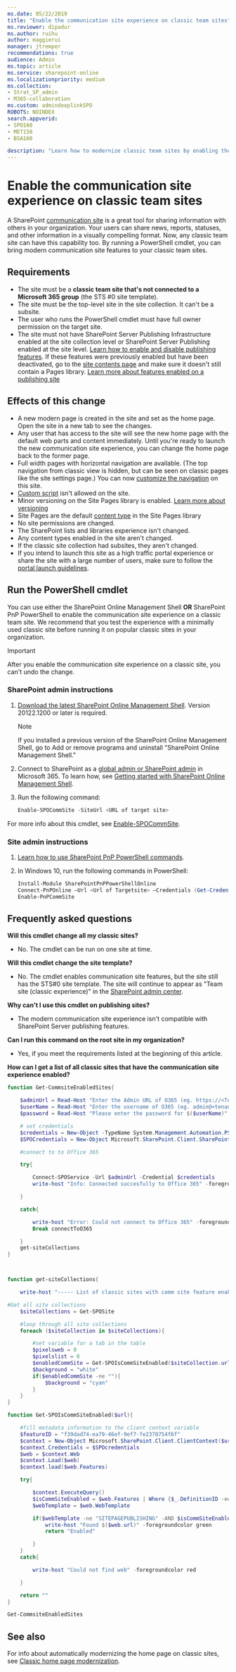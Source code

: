 ```yaml
---
ms.date: 05/22/2019
title: "Enable the communication site experience on classic team sites"
ms.reviewer: dipadur
ms.author: ruihu
author: maggierui
manager: jtremper
recommendations: true
audience: Admin
ms.topic: article
ms.service: sharepoint-online
ms.localizationpriority: medium
ms.collection:
- Strat_SP_admin
- M365-collaboration
ms.custom: admindeeplinkSPO
ROBOTS: NOINDEX
search.appverid:
- SPO160
- MET150
- BSA160

description: "Learn how to modernize classic team sites by enabling the communication site experience."
---
```


# Enable the communication site experience on classic team sites
A SharePoint [communication site](https://support.office.com/en-us/article/94a33429-e580-45c3-a090-5512a8070732) is a great tool for sharing information with others in your organization. Your users can share news, reports, statuses, and other information in a visually compelling format. Now, any classic team site can have this capability too. By running a PowerShell cmdlet, you can bring modern communication site features to your classic team sites.

## Requirements

- The site must be a **classic team site that's not connected to a Microsoft 365 group** (the STS #0 site template).
- The site must be the top-level site in the site collection. It can't be a subsite.
- The user who runs the PowerShell cmdlet must have full owner permission on the target site.
- The site must not have SharePoint Server Publishing Infrastructure enabled at the site collection level or SharePoint Server Publishing enabled at the site level. [Learn how to enable and disable publishing features](https://support.microsoft.com/office/479677a6-8b33-4ac7-907d-071c1c7e4518). If these features were previously enabled but have been deactivated, go to the [site contents page](https://support.microsoft.com/office/ba495c1e-00f4-475d-97c7-b518d546566b) and make sure it doesn't still contain a Pages library. [Learn more about features enabled on a publishing site](https://support.microsoft.com/office/3ab3810c-3c2c-4361-9d0e-0cbe666ea0b0)

## Effects of this change

- A new modern page is created in the site and set as the home page. Open the site in a new tab to see the changes.
- Any user that has access to the site will see the new home page with the default web parts and content immediately. Until you're ready to launch the new communication site experience, you can change the home page back to the former page.
- Full width pages with horizontal navigation are available. (The top navigation from classic view is hidden, but can be seen on classic pages like the site settings page.) You can now [customize the navigation](https://support.office.com/article/Customize-the-navigation-on-your-SharePoint-site-3cd61ae7-a9ed-4e1e-bf6d-4655f0bf25ca) on this site.
- [Custom script](allow-or-prevent-custom-script.md) isn't allowed on the site.
- Minor versioning on the Site Pages library is enabled. [Learn more about versioning](https://support.microsoft.com/office/0f6cd105-974f-44a4-aadb-43ac5bdfd247)
- Site Pages are the default [content type](https://support.microsoft.com/office/e1277a2e-a1e8-4473-9126-91a0647766e5) in the Site Pages library
- No site permissions are changed.
- The SharePoint lists and libraries experience isn't changed.
- Any content types enabled in the site aren't changed.
- If the classic site collection had subsites, they aren't changed.
- If you intend to launch this site as a high traffic portal experience or share the site with a large number of users, make sure to follow the [portal launch guidelines](portal-health.md).

## Run the PowerShell cmdlet

You can use either the SharePoint Online Management Shell **OR** SharePoint PnP PowerShell to enable the communication site experience on a classic team site. We recommend that you test the experience with a minimally used classic site before running it on popular classic sites in your organization.

> [!IMPORTANT]
> After you enable the communication site experience on a classic site, you can't undo the change.

### SharePoint admin instructions

1. [Download the latest SharePoint Online Management Shell](https://go.microsoft.com/fwlink/p/?LinkId=255251). Version 20122.1200 or later is required.

    > [!NOTE]
    > If you installed a previous version of the SharePoint Online Management Shell, go to Add or remove programs and uninstall "SharePoint Online Management Shell."

2. Connect to SharePoint as a [global admin or SharePoint admin](./sharepoint-admin-role.md) in Microsoft 365. To learn how, see [Getting started with SharePoint Online Management Shell](/powershell/sharepoint/sharepoint-online/connect-sharepoint-online).

3. Run the following command:

    ```PowerShell
    Enable-SPOCommSite -SiteUrl <URL of target site>
    ```

For more info about this cmdlet, see [Enable-SPOCommSite](/powershell/module/sharepoint-online/Enable-SPOCommSite).

### Site admin instructions

1. [Learn how to use SharePoint PnP PowerShell commands](/powershell/sharepoint/sharepoint-pnp/sharepoint-pnp-cmdlets?view=sharepoint-ps&preserve-view=true).
2. In Windows 10, run the following commands in PowerShell:

    ```PowerShell
    Install-Module SharePointPnPPowerShellOnline
    Connect-PnPOnline –Url <Url of Targetsite> –Credentials (Get-Credential)
    Enable-PnPCommSite
    ```

## Frequently asked questions

**Will this cmdlet change all my classic sites?**

- No. The cmdlet can be run on one site at time.

**Will this cmdlet change the site template?**

- No. The cmdlet enables communication site features, but the site still has the STS#0 site template. The site will continue to appear as "Team site (classic experience)" in the <a href="https://go.microsoft.com/fwlink/?linkid=2185219" target="_blank">SharePoint admin center</a>.

**Why can't I use this cmdlet on publishing sites?**

- The modern communication site experience isn't compatible with SharePoint Server publishing features.

**Can I run this command on the root site in my organization?**

- Yes, if you meet the requirements listed at the beginning of this article.

**How can I get a list of all classic sites that have the communication site experience enabled?**

```PowerShell
function Get-CommsiteEnabledSites{

    $adminUrl = Read-Host "Enter the Admin URL of O365 (eg. https://<Tenant Name>-admin.sharepoint.com)"
    $userName = Read-Host "Enter the username of O365 (eg. admin@<tenantName>.onmicrosoft.com)"
    $password = Read-Host "Please enter the password for $($userName)" -AsSecureString

    # set credentials
    $credentials = New-Object -TypeName System.Management.Automation.PSCredential -argumentlist $userName, $password
    $SPOCredentials = New-Object Microsoft.SharePoint.Client.SharePointOnlineCredentials($userName, $password)

    #connect to to Office 365

    try{

        Connect-SPOService -Url $adminUrl -Credential $credentials
        write-host "Info: Connected succesfully to Office 365" -foregroundcolor green

    }

    catch{

        write-host "Error: Could not connect to Office 365" -foregroundcolor red
        Break connectToO365

    }
    get-siteCollections
}



function get-siteCollections{

    write-host "----- List of classic sites with comm site feature enabled  -------" -foregroundcolor green

#Get all site collections
    $siteCollections = Get-SPOSite

    #loop through all site collections
    foreach ($siteCollection in $siteCollections){

        #set variable for a tab in the table
        $pixelsweb = 0
        $pixelslist = 0
        $enabledCommSite = Get-SPOIsCommSiteEnabled($siteCollection.url)
        $background = "white"
        if($enabledCommSite -ne ""){
            $background = "cyan"
        }
    }
}

function Get-SPOIsCommSiteEnabled($url){

    #fill metadata information to the client context variable
    $featureID = "f39dad74-ea79-46ef-9ef7-fe2370754f6f"
    $context = New-Object Microsoft.SharePoint.Client.ClientContext($url)
    $context.Credentials = $SPOcredentials
    $web = $context.Web
    $context.Load($web)
    $context.load($web.Features)

    try{

        $context.ExecuteQuery()
        $isCommSiteEnabled = $web.Features | Where {$_.DefinitionID -eq $featureID}
        $webTemplate = $web.WebTemplate

        if($webTemplate -ne "SITEPAGEPUBLISHING" -AND $isCommSiteEnabled){
            write-host "Found $($web.url)" -foregroundcolor green
            return "Enabled"

        }
    }
    catch{

        write-host "Could not find web" -foregroundcolor red

    }

    return ""
}

Get-CommsiteEnabledSites
```

## See also

For info about automatically modernizing the home page on classic sites, see [Classic home page modernization](disable-auto-modernization-classic-home-pages.md).

